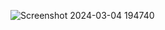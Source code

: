 
![Screenshot 2024-03-04 194740](https://github.com/AxAyush/Website-1/assets/158194201/ac87aec2-174f-4721-98cf-e6352c17e8de)
